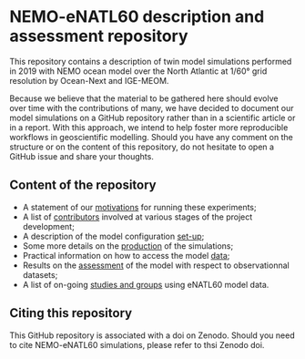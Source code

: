 # NEMO-eNATL60 description and assessment repository

This repository contains a description of twin model simulations performed in 2019 with NEMO ocean model over the North Atlantic at 1/60° grid resolution by Ocean-Next and IGE-MEOM. 

Because we believe that the material to be gathered here should evolve over time with the contributions of many, we have decided to document our model simulations on a GitHub repository rather than in a scientific article or in a report. With this approach, we intend to help foster more reproducible workflows in geoscientific modelling. Should you have any comment on the structure or on the content of this repository, do not hesitate to open a GitHub issue and share your thoughts. 

## Content of the repository 
  - A statement of our [motivations](./01_motivation.md) for running these experiments; 
  - A list of [contributors](./02_contributors.md) involved at various stages of the project development;
  - A description of the model configuration [set-up](./02_set-up.md);
  - Some more details on the [production](./03_production.md) of the simulations; 
  - Practical information on how to access the model [data](./05_data.md);
  - Results on the [assessment](./04_assessment/README.md) of the model with respect to observationnal datasets;
  - A list of on-going [studies and groups](./06_dissemintation.md) using eNATL60 model data. 

## Citing this repository

This GitHub repository is associated with a doi on Zenodo. Should you need to cite NEMO-eNATL60 simulations, please refer to thsi Zenodo doi.
